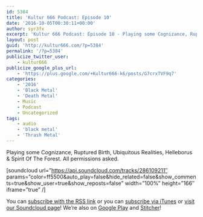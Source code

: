 ```yaml
---
id: 5384
title: 'Kultur 666 Podcast: Episode 10'
date: '2016-10-05T00:30:11+00:00'
author: syr3fx
excerpt: 'Kultur 666 Podcast: Episode 10 - Playing some Cognizance, Ruptured Birth, Ubiquitous Realities, Helleborus &amp; Spirit Of The Forest.'
layout: post
guid: 'http://kultur666.com/?p=5384'
permalink: '/?p=5384'
publicize_twitter_user:
    - kultur666
publicize_google_plus_url:
    - 'https://plus.google.com/+Kultur666-k6/posts/G7crxTVF9q7'
categories:
    - '2016'
    - 'Black Metal'
    - 'Death Metal'
    - Music
    - Podcast
    - Uncategorized
tags:
    - audio
    - 'black metal'
    - 'Thrash Metal'
---
```


<span style="font-weight:400;">Playing some Cognizance, Ruptured Birth, Ubiquitous Realities, Helleborus &amp; Spirit Of The Forest. All permissions asked.</span>

\[soundcloud url=”https://api.soundcloud.com/tracks/286109211″ params=”color=ff5500&amp;auto\_play=false&amp;hide\_related=false&amp;show\_comments=true&amp;show\_user=true&amp;show\_reposts=false” width=”100%” height=”166″ iframe=”true” /\]

You can [subscribe with the RSS link](http://feeds.soundcloud.com/users/soundcloud:users:203985226/sounds.rss) or you can [subscribe via iTunes](https://itunes.apple.com/au/podcast/kultur-666-podcast/id1140410234) or [visit our Soundcloud page](https://soundcloud.com/kultur-666)! We’re also on [Google Play](https://goo.gl/app/playmusic?ibi=com.google.PlayMusic&isi=691797987&ius=googleplaymusic&link=https://play.google.com/music/m/Iax6bcfbhy27w3wvkpxlcrkkr6i?t%3DKultur_666_Podcast) and [Stitcher](http://www.stitcher.com/s?fid=99915&refid=stpr)!